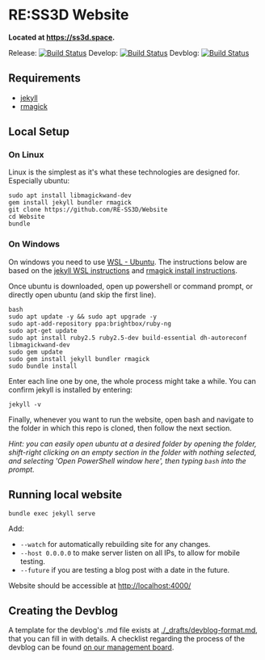 # RE:SS3D Website

**Located at <https://ss3d.space>.**

Release: [![Build Status](https://travis-ci.org/RE-SS3D/Website.svg?branch=release)](https://travis-ci.org/RE-SS3D/Website)
Develop: [![Build Status](https://travis-ci.org/RE-SS3D/Website.svg?branch=develop)](https://travis-ci.org/RE-SS3D/Website)
Devblog: [![Build Status](https://travis-ci.org/RE-SS3D/Website.svg?branch=devblog)](https://travis-ci.org/RE-SS3D/Website)

## Requirements

- [jekyll](https://jekyllrb.com/docs/installation/)
- [rmagick](https://github.com/rmagick/rmagick)

## Local Setup

### On Linux

Linux is the simplest as it's what these technologies are designed for. Especially ubuntu:

    sudo apt install libmagickwand-dev
    gem install jekyll bundler rmagick
    git clone https://github.com/RE-SS3D/Website
    cd Website
    bundle

### On Windows

On windows you need to use [WSL - Ubuntu](https://www.microsoft.com/en-nz/p/ubuntu-1804-lts/9n9tngvndl3q?rtc=1&activetab=pivot:overviewtab). The instructions below are based on the [jekyll WSL instructions](https://jekyllrb.com/docs/installation/windows/) and [rmagick install instructions](https://github.com/rmagick/rmagick).

Once ubuntu is downloaded, open up powershell or command prompt, or directly open ubuntu (and skip the first line).

    bash
    sudo apt update -y && sudo apt upgrade -y
    sudo apt-add-repository ppa:brightbox/ruby-ng
    sudo apt-get update
    sudo apt install ruby2.5 ruby2.5-dev build-essential dh-autoreconf libmagickwand-dev
    sudo gem update
    sudo gem install jekyll bundler rmagick
    sudo bundle install

Enter each line one by one, the whole process might take a while.
You can confirm jekyll is installed by entering:

    jekyll -v

Finally, whenever you want to run the website, open bash and navigate to the folder in which this repo is cloned,
then follow the next section.

*Hint: you can easily open ubuntu at a desired folder by opening the folder, shift-right clicking on an empty section in the folder with nothing selected, and selecting 'Open PowerShell window here', then typing `bash` into the prompt.*

## Running local website

    bundle exec jekyll serve

Add:

- `--watch` for automatically rebuilding site for any changes.
- `--host 0.0.0.0` to make server listen on all IPs, to allow for mobile testing.
- `--future` if you are testing a blog post with a date in the future.

Website should be accessible at <http://localhost:4000/>

## Creating the Devblog

A template for the devblog's .md file exists at [./_drafts/devblog-format.md](./_drafts/devblog-format.md), that you can fill in with details. A checklist regarding the process of the devblog can be found [on our management board](https://trello.com/c/jLB9dKJH).
